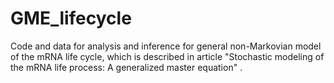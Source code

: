 # GME_lifecycle
Code and data for analysis and inference for  general non-Markovian model of the mRNA life cycle, which is described 
in article "Stochastic modeling of the mRNA life process: A generalized master equation" .
